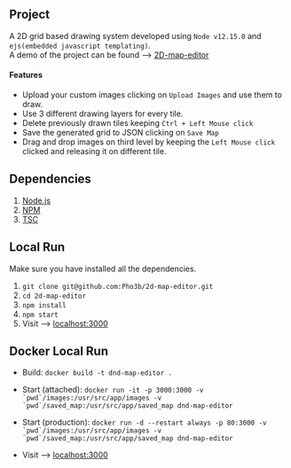 
## Project
A 2D grid based drawing system developed using ``Node v12.15.0`` and ``ejs(embedded javascript templating)``.    
A demo of the project can be found --> [2D-map-editor](https://dnd-map-editor.herokuapp.com/) 


#### Features

- Upload your custom images clicking on ``Upload Images`` and use them to draw.
- Use 3 different drawing layers for every tile.
- Delete previously drawn tiles keeping ``Ctrl + Left Mouse click``
- Save the generated grid to JSON clicking on ``Save Map``
- Drag and drop images on third level by keeping the ``Left Mouse click`` clicked and releasing it on different tile.

## Dependencies
1. [Node.js](http://nodejs.org/)
2. [NPM](https://www.npmjs.com/)
3. [TSC](https://www.npmjs.com/package/tsc)

## Local Run
Make sure you have installed all the dependencies.

1. ```git clone git@github.com:Pho3b/2d-map-editor.git```
2. ```cd 2d-map-editor```
3. ```npm install```
4. ```npm start```
5. Visit --> [localhost:3000](http://localhost:3000/)


## Docker Local Run 
- Build: `docker build -t dnd-map-editor .`


- Start (attached): ``docker run -it -p 3000:3000 -v `pwd`/images:/usr/src/app/images -v `pwd`/saved_map:/usr/src/app/saved_map dnd-map-editor``
- Start (production): ``docker run -d --restart always -p 80:3000 -v `pwd`/images:/usr/src/app/images -v `pwd`/saved_map:/usr/src/app/saved_map dnd-map-editor``
- Visit --> [localhost:3000](http://localhost:3000/)
